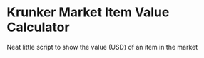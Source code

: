 # Krunker Market Item Value Calculator
Neat little script to show the value (USD) of an item in the market
